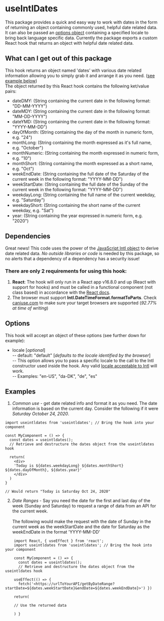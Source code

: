 # useIntlDates

This package provides a quick and easy way to work with dates in the form of returning an object containing commonly used, helpful date related data. It can also be passed an [options object](#options) containing a specified locale to bring back language specific data. Currently the package exports a custom React hook that returns an object with helpful date related data.

## What can I get out of this package

This hook returns an object named 'dates' with various date related information allowing you to simply grab it and arrange it as you need. ([see example below](#examples))<br>
The object returned by this React hook contains the following ket/value pairs:

- dateDMY: (String containing the current date in the following format: "DD-MM-YYYY")
- dateMDY: (String containing the current date in the following format: "MM-DD-YYYY")
- dateYMD: (String containing the current date in the following format: "YYYY-MM-DD")
- dayOfMonth: (String containing the day of the month in numeric form, e.g. "24")
- monthLong: (String containing the month expressed as it's full name, e.g. "October")
- monthNumeric: (String containing the month expressed in numeric form, e.g. "10")
- monthShort: (String containing the month expressed as a short name, e.g. "Oct")
- weekEndDate: (String containing the full date of the Saturday of the current week in the following format: "YYYY-MM-DD")
- weekStartDate: (String containing the full date of the Sunday of the current week in the following format: "YYYY-MM-DD")
- weekdayLong: (String containing the full name of the current weekday, e.g. "Saturday")
- weekdayShort: (String containing the short name of the current weekday, e.g. "Sat")
- year: (String containing the year expressed in numeric form, e.g. "2020")

## Dependencies

Great news! This code uses the power of the [JavaScript Intl object](https://developer.mozilla.org/en-US/docs/Web/JavaScript/Reference/Global_Objects/Intl/DateTimeFormat) to derive date related data. _No outside libraries or code_ is needed by this package, so no alerts that a dependency of a dependency has a security issue!<br>

### There are only 2 requirements for using this hook:

1.  **React**: The hook will only run in a React app v16.8.0 and up (React with support for hooks) and must be called in a functional component (not class based) in accordance with the [React docs](https://reactjs.org/docs/hooks-intro.html).
2.  The browser must support **Intl.DateTimeFormat.formatToParts**. Check [caniuse.com](https://caniuse.com/?search=Intl%3A%20DateTimeFormat%3A%20formatToParts) to make sure your target browsers are supported (_92.77% at time of writing_)

## Options

This hook will accept an object of these options (see further down for example):

- locale [_optional_]<br>
  \-- default: "default" [_defaults to the locale identified by the browser_]<br>
  \-- This option allows you to pass a specific locale to the call to the Intl constructor used inside the hook. Any valid [locale acceptable to Intl](https://developer.mozilla.org/en-US/docs/Web/JavaScript/Reference/Global_Objects/Intl/DateTimeFormat/DateTimeFormat) will work.<br>
  \-- Examples: "en-US", "da-DK", "de", "es"

## Examples

1. _Common use_ - get date related info and format it as you need. The date information is based on the current day. Consider the following if it were _Saturday October 24, 2020_.<br>

```
import useintldates from 'useintldates'; // Bring the hook into your component

const MyComponent = () => {
  const dates = useintldates();
  // Retrieve and destructure the dates object from the useintldates hook

  return(
    <div>
    'Today is ${dates.weekdayLong} ${dates.monthShort} ${dates.dayOfMonth}, ${dates.year}'
    </div>
  )
}

// Would return "Today is Saturday Oct 24, 2020"
```

2. _Date Ranges_ - Say you need the date for the first and last day of the week (Sunday and Saturday) to request a range of data from an API for the current week. <br /> <br />
   The following would make the request with the date of Sunday in the current week as the weekStartDate and the date for Saturday as the weekEndDate in the format 'YYYY-MM-DD' <br />

```
    import React, { useEffect } from 'react';
    import useintldates from 'useintldates'; // Bring the hook into your component

    const MyComponent = () => {
      const dates = useintldates();
      // Retrieve and destructure the dates object from the useintldates hook

    useEffect(() => {
      fetch('<https://urlToYourAPI/getByDateRange?startDate=${dates.weekStartDate}&endDate=${dates.weekEndDate}>') })

    return(

    // Use the returned data

    ) }
```
